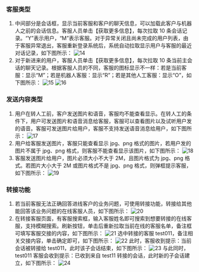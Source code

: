 ### 客服类型
1. 中间部分是会话框，显示当前客服和客户的聊天信息，可以加载此客户与机器人之前的会话信息。客服人员单击【获取更多信息】，每次拉取 10 条会话记录。“Y”表示用户，“M”表示客服。对于异常关闭且尚未完成的用户列表，由于客服异常退出，客服重新登录系统后，系统自动拉取显示用户与客服的最近对话记录，如下图所示：
![14](http://imgcache.tce.fsphere.cn/image/mc.qcloudimg.com/static/img/b17773ed6f03a8e8d9c720e53991912e/image.png)
2. 对于新进来的用户，客服人员单击【获取更多信息】，每次拉取 10 条当前主会话的聊天记录。根据客服人员的不同，客服的图标显示不一样：若是当前客服：显示“M”；若是机器人客服：显示“R”；若是其他人工客服：显示“O”，如下图所示：
![15](http://imgcache.tce.fsphere.cn/image/mc.qcloudimg.com/static/img/99ab834cdcb47896360b5b8e78a6fb1d/image.png)
![16](http://imgcache.tce.fsphere.cn/image/mc.qcloudimg.com/static/img/86b38c3d4b775e84317048b60062800d/image.png)

### 发送内容类型
1. 用户在转人工前，客户发送图片和语音，客服均不能查看显示。在转人工的条件下，用户可发送图片和语音消息给客服，客服可以查看图片以及试听用户发的语音。客服可发送图片给用户，客服不支持发送语音消息给用户，如下图所示：
![17](http://imgcache.tce.fsphere.cn/image/mc.qcloudimg.com/static/img/1461d5b2c36a5f327ea648c68b491d4a/image.png)
2. 用户给客服发送图片，客服只能查看显示 jpg、png 格式的图片，若用户发的图片不属于 jpg、png 格式，则客服不能查看显示该图片，如下图所示：
 ![18](http://imgcache.tce.fsphere.cn/image/mc.qcloudimg.com/static/img/9fa8f80ac54c0cc9a8837869bf517ab1/image.png)
3. 客服发送图片给用户，图片必须大小不大于 2M，且图片格式为 jpg、png 格式。若图片大小大于 2M 或图片格式不是 jpg、png 格式，则弹框提示客服，如下图所示：
![19](http://imgcache.tce.fsphere.cn/image/mc.qcloudimg.com/static/img/9ecf2f72001d425f452c3435ab19e629/image.png)

### 转接功能
1. 若当前客服无法正确回答进线客户的业务问题，可使用转接功能，转接给其他能回答该业务问题的在线客服人员，如下图所示：
![20](http://imgcache.tce.fsphere.cn/image/mc.qcloudimg.com/static/img/79e120dfb8ef04e6d3764ddae4058021/image.png)
2. 在转接客服页面，有客服搜索框，输入客服姓名即可搜索到想要转接的在线客服，支持模糊搜索。刷新按钮，单击后重新拉取当前在线的客服名单，备注框可填写客服交接的内容，如下图所示：
![21](http://imgcache.tce.fsphere.cn/image/mc.qcloudimg.com/static/img/5f179b075f7e336f98a878ba85853747/image.png)
选中转接的客服 test011，备注相关交接内容，单击确定即可，如下图所示：
![22](http://imgcache.tce.fsphere.cn/image/mc.qcloudimg.com/static/img/312269f72ca2c624c19b3f180502ab38/image.png)
此时，客服收到提示：当前会话被转接给 test011，此时该子会话结束，如下图所示：
![23](http://imgcache.tce.fsphere.cn/image/mc.qcloudimg.com/static/img/faee2cdfa86c65ecd44f949af66eddcd/image.png)
与此同时，test011 客服会收到提示：已收到来自 test11 转接的会话，此时新的子会话建立，如下图所示：
![24](http://imgcache.tce.fsphere.cn/image/mc.qcloudimg.com/static/img/a8bc9d0ad20116f3defda2ccefdfabff/image.png)
